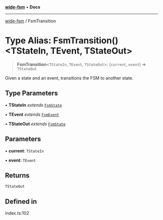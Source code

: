 [**wide-fsm**](../README.md) • **Docs**

***

[wide-fsm](../README.md) / FsmTransition

# Type Alias: FsmTransition()\<TStateIn, TEvent, TStateOut\>

> **FsmTransition**\<`TStateIn`, `TEvent`, `TStateOut`\>: (`current`, `event`) => `TStateOut`

Given a state and an event, transitions the FSM to another state.

## Type Parameters

• **TStateIn** *extends* [`FsmState`](FsmState.md)

• **TEvent** *extends* [`FsmEvent`](FsmEvent.md)

• **TStateOut** *extends* [`FsmState`](FsmState.md)

## Parameters

• **current**: `TStateIn`

• **event**: `TEvent`

## Returns

`TStateOut`

## Defined in

index.ts:102
